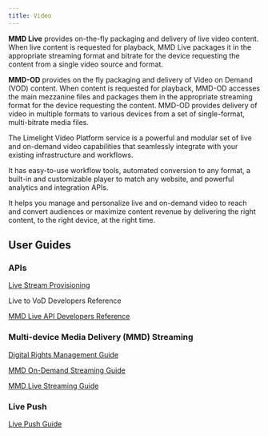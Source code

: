 ```yaml
---
title: Video
---
```

 <!--The **Limelight Video Platform (LVP)** helps customers manage all their video content. LVP lets customers upload media for publishing, add custom metadata, select thumbnails, trim video clips, add and manage closed caption files, create and schedule custom playlists, and insert advertising cue points. Customers can create custom encoding profiles that automatically convert media to multi-bitrate, multi-resolution formats including HLS, DASH, and MSS for playback on desktop browsers, Apple iOS, and Android devices. It also includes analytics that help Customers understand the consumption of their video Content. -->

**MMD Live** provides on-the-fly packaging and delivery of live video content. When live content is requested for playback, MMD Live packages it in the appropriate streaming format and bitrate for the device requesting the content from a single video source and format.

**MMD-OD** provides on the fly packaging and delivery of Video on Demand (VOD) content. When content is requested for playback, MMD-OD accesses the main mezzanine files and packages them in the appropriate streaming format for the device requesting the content. MMD-OD provides delivery of video in multiple formats to various devices from a set of single-format, multi-bitrate media files.

The Limelight Video Platform service is a powerful and modular set of live and on-demand video capabilities that seamlessly integrate with your existing infrastructure and workflows.

It has easy-to-use workflow tools, automated conversion to any format, a built-in and customizable player to match any website, and powerful analytics and integration APIs.

It helps you manage and personalize live and on-demand video to reach and convert audiences or maximize content revenue by delivering the right content, to the right device, at the right time.

## User Guides
### APIs
[Live Stream Provisioning](/delivery/video/apis/live_stream_provisioning)

Live to VoD Developers Reference

[MMD Live API Developers Reference](/delivery/video/apis/mmd)

### Multi-device Media Delivery (MMD) Streaming
[Digital Rights Management Guide](/delivery/video/drm)

[MMD On-Demand Streaming Guide](/delivery/video/mmd_od)

[MMD Live Streaming Guide](/delivery/video/mmd_live)

### Live Push
[Live Push Guide](/delivery/video/live_push)

<!--### Limelight Video Platform (LVP)
User Guide
Content API Developers Reference-->
